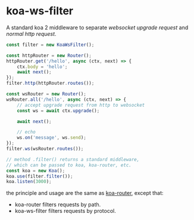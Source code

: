 # koa-ws-filter

A standard koa 2 middleware to separate *websocket upgrade request* and *normal http request*.

```ts
const filter = new KoaWsFilter();

const httpRouter = new Router();
httpRouter.get('/hello', async (ctx, next) => {
    ctx.body = 'hello';
    await next();
});
filter.http(httpRouter.routes());

const wsRouter = new Router();
wsRouter.all('/hello', async (ctx, next) => {
    // accept upgrade request from http to websocket
    const ws = await ctx.upgrade(); 

    await next();

    // echo
    ws.on('message', ws.send); 
});
filter.ws(wsRouter.routes());

// method .filter() returns a standard middleware,
// which can be passed to koa, koa-router, etc.
const koa = new Koa();
koa.use(filter.filter());
koa.listen(3000);
```

the principle and usage are the same as [koa-router](https://github.com/ZijianHe/koa-router), except that:

- koa-router filters requests by path.
- koa-ws-filter filters requests by protocol.